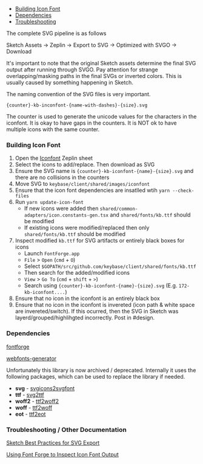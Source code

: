 * [Building Icon Font](#building-icon-font)
* [Dependencies](#dependencies)
* [Troubleshooting](#troubleshooting)

The complete SVG pipeline is as follows

Sketch Assets → Zeplin → Export to SVG → Optimized with SVGO → Download

It's important to note that the original Sketch assets determine the final SVG
output after running through SVGO. Pay attention for strange overlapping/masking
paths in the final SVGs or inverted colors. This is usually caused by something
happening in Sketch.

The naming convention of the SVG files is very important.

`{counter}-kb-inconfont-{name-with-dashes}-{size}.svg`

The counter is used to generate the unicode values for the characters in the
iconfont. It is okay to have gaps in the counters. It is NOT ok to have
multiple icons with the same counter.

### Building Icon Font

1. Open the [Iconfont](https://zpl.io/29y4w5w) Zeplin sheet
2. Select the icons to add/replace. Then download as SVG
3. Ensure the SVG name is `{counter}-kb-iconfont-{name}-{size}.svg` and there are no collisions in the counters
4. Move SVG to `keybase/client/shared/images/iconfont`
5. Ensure that the icon font dependencies are insatlled wtih `yarn --check-files`
6. Run `yarn update-icon-font`
    * If new icons were added then `shared/common-adapters/icon.constants-gen.tsx` and `shared/fonts/kb.ttf` should be modified
    * If existing icons were modified/replaced then only `shared/fonts/kb.ttf` should be modified
7. Inspect modified `kb.ttf` for SVG artifacts or entirely black boxes for icons
    * Launch `FontForge.app`
    * `File` > `Open` (`cmd` + `O`)
    * Select `$GOPATH/src/github.com/keybase/client/shared/fonts/kb.ttf`
    * Then search for the added/modified icons
    * `View` > `Go To` (`cmd` + `shift` + `>`)
    * Search using `{counter}-kb-iconfont-{name}-{size}.svg` (E.g. `172-kb-iconfont....`)
8. Ensure that no icon in the iconfont is an entirely black box
9. Ensure that no icon in the iconfont is invereted (icon path & white space are invereted/switch). If this ocurred, then the SVG in Sketch was layerd/grouped/highlihgted incorrectly. Post in #design.

### Dependencies

[fontforge](https://fontforge.github.io/en-US/downloads)

[webfonts-generator](https://github.com/sunflowerdeath/webfonts-generator)

Unfortunately this library is now archived / deprecated. Internally it uses the following packages, which can be used to replace the library if needed.

- **svg** - [svgicons2svgfont](https://github.com/nfroidure/svgicons2svgfont)
- **ttf** - [svg2ttf](https://github.com/fontello/svg2ttf)
- **woff2** - [ttf2woff2](https://github.com/nfroidure/ttf2woff2)
- **woff** - [ttf2woff](https://github.com/fontello/ttf2woff)
- **eot** - [ttf2eot](https://github.com/fontello/ttf2eot)

### Troubleshooting / Other Documentation

[Sketch Best Practices for SVG Export](./SKETCH.md)

[Using Font Forge to Inspect Icon Font Output](./FONTFORGE.md)
